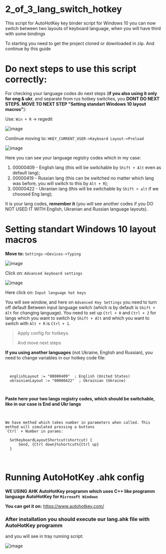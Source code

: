# 2_of_3_lang_switch_hotkey
This script for AutoHotKey key binder script for Windows 10 you can now switch between two layouts of keyboard language, when you will have third with some bindings

To starting you need to get the project cloned or downloaded in zip.
And continue by this guide

# Do next steps to use this script correctly:

  For checking your language codes do next steps (**if you also using it only for eng & ukr**, and separate from rus hotkey switches, you **DONT DO NEXT STEPS. MOVE TO NEXT STEP "Setting standart Windows 10 layout macros"**):

  Use: `Win + R` -> regedit

  ![image](https://github.com/xmdn/2_of_3_lang_switch_hotkey/assets/16866473/0f869c2c-2f70-4e8f-8163-5e92993c484b)

  

  Continue moving to:
  `HKEY_CURRENT_USER->Keyboard Layout->Preload`


  ![image](https://github.com/xmdn/2_of_3_lang_switch_hotkey/assets/16866473/412b664a-be8a-4e66-a6f4-3d216d438567)

  Here you can see your language registry codes which in my case:
  1) 00000409 - English lang (this will be switchable by `Shift + Alt` even as default lang);
  2) 00000419 - Russian lang (this can be switched no matter which lang was before, you will switch to this by `Alt + R`);
  3) 00000422 - Ukranian lang (this will be switchable by `Shift + alt` if we choosed Eng lang);
  
  It is your lang codes, **remember it** (you will see another codes if you DO NOT USED IT WITH English, Ukranian and Russian language layouts).

# Setting standart Windows 10 layout macros
**Move to:**
`Settings->Devices->Typing`


![image](https://github.com/xmdn/2_of_3_lang_switch_hotkey/assets/16866473/ddbd2904-9915-4573-a0e1-d4d88fbc022f)

Click on: `Advanced keyboard settings`


![image](https://github.com/xmdn/2_of_3_lang_switch_hotkey/assets/16866473/c0cb4a04-15f1-4b24-a7e1-967a5083f5f6)

Here click on: `Input language hot keys`

You will see window, and here on `Advanced Key Settings` you need to turn off default Between input language switch (which is by default is `Shift + Alt` for changing language).
You need to set up `Ctrl + 0` and `Ctrl + 2` for langs which you want to switch by `Shift + Alt` and which you want to switch with `Alt + R` is `Ctrl + 1`. 

> Apply config for hotkeys.
>
> And move next steps

**If you using another languages** (not Ukraine, English and Russian), you need to change variables in our hotkey code file:

<pre>
  <code>
    <html>
  englishLayout := "00000409"  ; English (United States)
  ukrainianLayout := "00000422"  ; Ukrainian (Ukraine)
    </html>
  </code>
</pre>
**Paste here your two langs registry codes, which should be switchable, like in our case is End and Ukr langs**

	
<pre>
  <code>
    <html>
<head>We have method which takes number in parameters when called. This method will simulated pressing a buttons 
`Ctrl` + Number in params:
</head>
  SetKeyboardLayoutShortcut(shortcut) {
      Send, {Ctrl down}%shortcut%{Ctrl up}
  }
    </html>
  </code>
</pre>

# Running AutoHotKey .ahk config

**WE USING AHK AutoHotKey programm which uses C++ like programm language AutoHotKey for `Microsoft Windows`**

**You can get it on:** https://www.autohotkey.com/

### After installation you should execute our lang.ahk file with AutoHotKey programm 
and you will see in tray running script:

![image](https://github.com/xmdn/2_of_3_lang_switch_hotkey/assets/16866473/1617a8cc-362e-4749-83d3-22e2e656c4b3)


